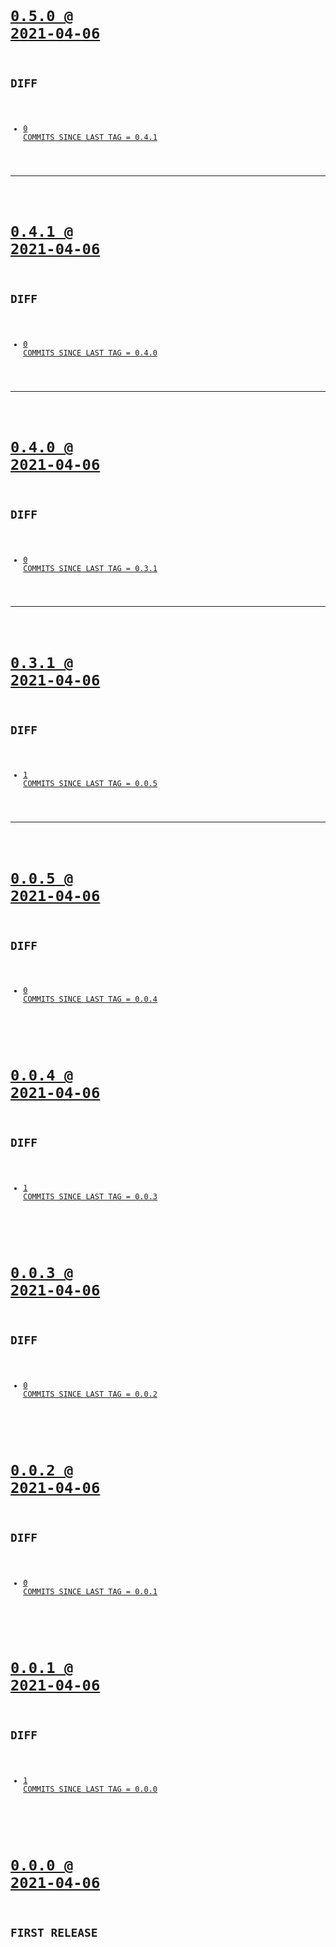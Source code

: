 <code>

# [0.5.0 @ 2021-04-06](https://github.com/cogsmith/test/releases/tag/0.5.0)

## DIFF
- [0 COMMITS SINCE LAST TAG = 0.4.1](https://github.com/cogsmith/test/compare/0.4.1...0.5.0)

</code>

---
<code>

# [0.4.1 @ 2021-04-06](https://github.com/cogsmith/test/releases/tag/0.4.1)

## DIFF
- [0 COMMITS SINCE LAST TAG = 0.4.0](https://github.com/cogsmith/test/compare/0.4.0...0.4.1)

</code>

---
<code>

# [0.4.0 @ 2021-04-06](https://github.com/cogsmith/test/releases/tag/0.4.0)

## DIFF
- [0 COMMITS SINCE LAST TAG = 0.3.1](https://github.com/cogsmith/test/compare/0.3.1...0.4.0)

</code>

---
<code>

# [0.3.1 @ 2021-04-06](https://github.com/cogsmith/test/releases/tag/0.3.1)

## DIFF
- [1 COMMITS SINCE LAST TAG = 0.0.5](https://github.com/cogsmith/test/compare/0.0.5...0.3.1)

</code>

---
<code>

# [0.0.5 @ 2021-04-06](https://github.com/cogsmith/test/releases/tag/0.0.5)
## DIFF
- [0 COMMITS SINCE LAST TAG = 0.0.4](https://github.com/cogsmith/test/compare/0.0.4...0.0.5)

</code>
<code>

# [0.0.4 @ 2021-04-06](https://github.com/cogsmith/test/releases/tag/0.0.4)
## DIFF
- [1 COMMITS SINCE LAST TAG = 0.0.3](https://github.com/cogsmith/test/compare/0.0.3...0.0.4)

</code>
<code>

# [0.0.3 @ 2021-04-06](https://github.com/cogsmith/test/releases/tag/0.0.3)
## DIFF
- [0 COMMITS SINCE LAST TAG = 0.0.2](https://github.com/cogsmith/test/compare/0.0.2...0.0.3)

</code>
<code>

# [0.0.2 @ 2021-04-06](https://github.com/cogsmith/test/releases/tag/0.0.2)
## DIFF
- [0 COMMITS SINCE LAST TAG = 0.0.1](https://github.com/cogsmith/test/compare/0.0.1...0.0.2)

</code>
<code>

# [0.0.1 @ 2021-04-06](https://github.com/cogsmith/test/releases/tag/0.0.1)
## DIFF
- [1 COMMITS SINCE LAST TAG = 0.0.0](https://github.com/cogsmith/test/compare/0.0.0...0.0.1)

</code>
<code>

# [0.0.0 @ 2021-04-06](https://github.com/cogsmith/test/releases/tag/0.0.0)
## FIRST RELEASE

</code>
